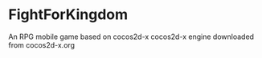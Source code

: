 # FightForKingdom
An RPG mobile game based on cocos2d-x
cocos2d-x engine downloaded from cocos2d-x.org
